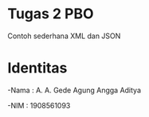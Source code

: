 # Tugas 2 PBO
Contoh sederhana XML dan JSON 


# Identitas 
-Nama : A. A. Gede Agung Angga Aditya

-NIM  : 1908561093

